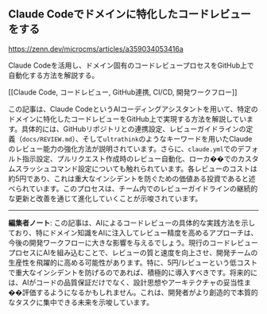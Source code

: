 ## Claude Codeでドメインに特化したコードレビューをする

https://zenn.dev/microcms/articles/a359034053416a

Claude Codeを活用し、ドメイン固有のコードレビュープロセスをGitHub上で自動化する方法を解説する。

[[Claude Code, コードレビュー, GitHub連携, CI/CD, 開発ワークフロー]]

この記事は、Claude CodeというAIコーディングアシスタントを用いて、特定のドメインに特化したコードレビューをGitHub上で実現する方法を解説しています。具体的には、GitHubリポジトリとの連携設定、レビューガイドラインの定義（`docs/REVIEW.md`）、そして`ultrathink`のようなキーワードを用いたClaudeのレビュー能力の強化方法が説明されています。さらに、`claude.yml`でのデフォルト指示設定、プルリクエスト作成時のレビュー自動化、ローカ��でのカスタムスラッシュコマンド設定についても触れられています。各レビューのコストは約5円であり、これは重大なインシデントを防ぐための価値ある投資であると述べられています。このプロセスは、チーム内でのレビューガイドラインの継続的な更新と改善を通じて進化していくことが示唆されています。

---

**編集者ノート**: この記事は、AIによるコードレビューの具体的な実践方法を示しており、特にドメイン知識をAIに注入してレビュー精度を高めるアプローチは、今後の開発ワークフローに大きな影響を与えるでしょう。現行のコードレビュープロセスにAIを組み込むことで、レビューの質と速度を向上させ、開発チームの生産性を飛躍的に高める可能性があります。特に、5円/レビューという低コストで重大なインシデントを防げるのであれば、積極的に導入すべきです。将来的には、AIがコードの品質保証だけでなく、設計思想やアーキテクチャの妥当性ま��評価するようになるかもしれません。これは、開発者がより創造的で本質的なタスクに集中できる未来を示唆しています。